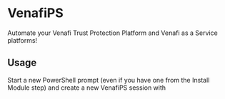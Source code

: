 # VenafiPS

Automate your Venafi Trust Protection Platform and Venafi as a Service platforms!

## Usage
Start a new PowerShell prompt (even if you have one from the Install Module step) and create a new VenafiPS session with
